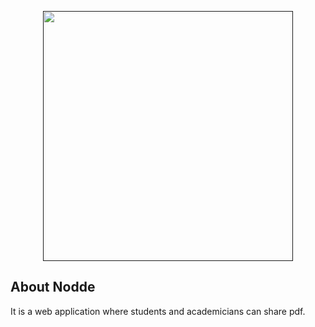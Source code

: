 <p align="center"><a href="" target="_blank"><img src="https://blogger.googleusercontent.com/img/a/AVvXsEiWTOpaudmdDxxyk56AcUSD3ChC0dZ4PlezqovAtVHa7jUqTEOVhLja_OhEqz_MpalTC8QEd82nITf_Agkuy-IU1Xd6TqCrE0_TWBlROL9IKg-1HTRDkFOw-tlTq8TVwmboYjttxYqf8QuBouwH2i1D0pzOC764cQz0n97t4qj2eM-yDlGQeFW_GTS1=s16000" width="400"></a></p>


## About Nodde

It is a web application where students and academicians can share pdf.

